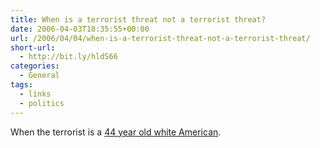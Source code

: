```yaml
---
title: When is a terrorist threat not a terrorist threat?
date: 2006-04-03T18:35:55+00:00
url: /2006/04/04/when-is-a-terrorist-threat-not-a-terrorist-threat/
short-url:
  - http://bit.ly/hldS66
categories:
  - General
tags:
  - links
  - politics
---
```

When the terrorist is a [44 year old white American](http://www.startribune.com/462/story/347852.html).